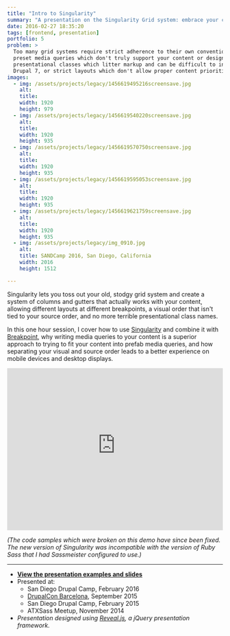 ```yaml
---
title: "Intro to Singularity"
summary: "A presentation on the Singularity Grid system: embrace your content and free yourself from predefined media queries, presentational classes, and clumsy layouts."
date: 2016-02-27 18:35:20
tags: [frontend, presentation]
portfolio: 5
problem: >
  Too many grid systems require strict adherence to their own conventions like
  preset media queries which don't truly support your content or design,
  presentational classes which litter markup and can be difficult to insert in
  Drupal 7, or strict layouts which don't allow proper content prioritization.
images:
  - img: /assets/projects/legacy/1456619495216screensave.jpg
    alt:
    title:
    width: 1920
    height: 979
  - img: /assets/projects/legacy/1456619540220screensave.jpg
    alt:
    title:
    width: 1920
    height: 935
  - img: /assets/projects/legacy/1456619570750screensave.jpg
    alt:
    title:
    width: 1920
    height: 935
  - img: /assets/projects/legacy/1456619595053screensave.jpg
    alt:
    title:
    width: 1920
    height: 935
  - img: /assets/projects/legacy/1456619621759screensave.jpg
    alt:
    title:
    width: 1920
    height: 935
  - img: /assets/projects/legacy/img_0910.jpg
    alt:
    title: SANDCamp 2016, San Diego, California
    width: 2016
    height: 1512

---
```


Singularity lets you toss out your old, stodgy grid system and create a system of columns and gutters that actually works with your content, allowing different layouts at different breakpoints, a visual order that isn't tied to your source order, and no more terrible presentational class names.

In this one hour session, I cover how to use [Singularity](https://github.com/at-import/Singularity) and combine it with [Breakpoint](https://github.com/at-import/breakpoint), why writing media queries to your content is a superior approach to trying to fit your content into prefab media queries, and how separating your visual and source order leads to a better experience on mobile devices and desktop displays.

<div style="width:100%; padding-bottom:75%; height: 0; position:relative;">
<iframe style="position:absolute; width:100%; height:100%;" src="https://www.youtube-nocookie.com/embed/lkSWS64dZBM?rel=0" frameborder="0" allowfullscreen></iframe>
</div>

_(The code samples which were broken on this demo have since been fixed. The new version of Singularity was incompatible with the version of Ruby Sass that I had Sassmeister configured to use.)_


---

* [**View the presentation examples and slides**](http://tsmith512.github.io/intro-to-singularity)
* Presented at:
  * San Diego Drupal Camp, February 2016
  * [DrupalCon Barcelona](https://events.drupal.org/node/5327), September 2015
  * San Diego Drupal Camp, February 2015
  * ATXSass Meetup, November 2014
* _Presentation designed using [Reveal.js](http://lab.hakim.se/reveal-js/), a jQuery presentation framework._
